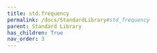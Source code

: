 ```yaml
---
title: std.frequency
permalink: /docs/StandardLibrary#std_frequency
parent: Standard Library
has_children: True
nav_order: 3
---
```

